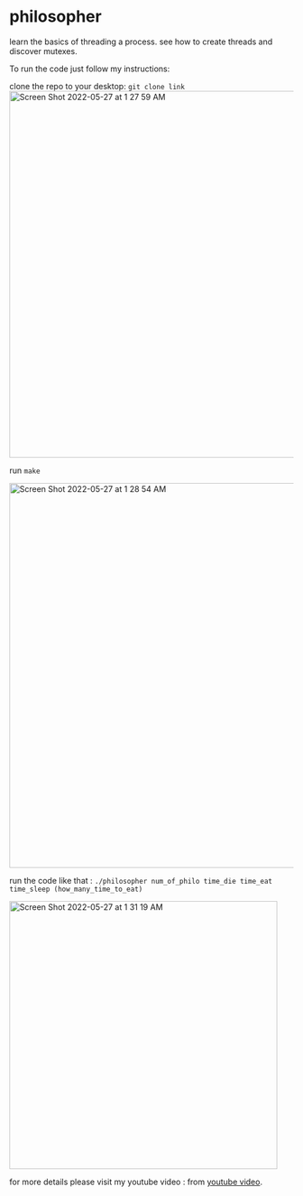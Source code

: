 # philosopher
learn the basics of threading a process. see how to create threads and discover mutexes.

 To run the code just follow my instructions:
 
 clone the repo to your desktop:
 `git clone link`
 <img width="650" alt="Screen Shot 2022-05-27 at 1 27 59 AM" src="https://user-images.githubusercontent.com/93848441/170605044-374d6513-a5b7-45f0-a793-044eb24ec4b7.png">
 
 run `make`

<img width="682" alt="Screen Shot 2022-05-27 at 1 28 54 AM" src="https://user-images.githubusercontent.com/93848441/170605094-dd3222ce-b241-4972-b938-f53c80fbe6cf.png">

run the code like that :  `./philosopher num_of_philo time_die time_eat time_sleep (how_many_time_to_eat)`

<img width="475" alt="Screen Shot 2022-05-27 at 1 31 19 AM" src="https://user-images.githubusercontent.com/93848441/170605254-7c108dfe-07bd-4bb1-98f6-769210d91bb5.png">

for more details please visit my youtube video : from [youtube video](https://www.youtube.com/watch?v=PCS55Uk1ooc).
